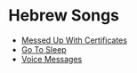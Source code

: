 # Hebrew Songs

* [Messed Up With Certificates](messed-up/)
* [Go To Sleep](go-to-sleep/)
* [Voice Messages](voice-messages/)
